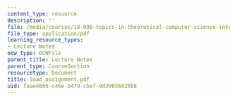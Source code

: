 ```yaml
---
content_type: resource
description: ''
file: /media/courses/18-996-topics-in-theoretical-computer-science-internet-research-problems-spring-2002/faae4666c46eb479cbef9d39036825b8_load_assignment.pdf
file_type: application/pdf
learning_resource_types:
- Lecture Notes
ocw_type: OCWFile
parent_title: Lecture Notes
parent_type: CourseSection
resourcetype: Document
title: load_assignment.pdf
uid: faae4666-c46e-b479-cbef-9d39036825b8
---
```

